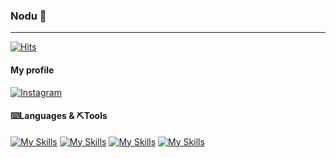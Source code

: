 ### Nodu 👋
<hr>

[![Hits](https://hits.seeyoufarm.com/api/count/incr/badge.svg?url=https%3A%2F%2Fgithub.com%2FEehnodu&count_bg=%234C6597&title_bg=%23555555&icon=&icon_color=%23E7E7E7&title=Today's&nbsp;Visits&nbsp;/&nbsp;Total&nbsp;Visits&edge_flat=false)](https://hits.seeyoufarm.com)

#### My profile
<!--[![Notion](https://img.shields.io/badge/Notion-%23000000.svg?style=for-the-badge&logo=notion&logoColor=white)](https://www.instagram.com/dh_oow/) <!-- notion 주소 넣을 것 -->
[![Instagram](https://img.shields.io/badge/Instagram-%23E4405F.svg?style=for-the-badge&logo=Instagram&logoColor=white)](https://www.instagram.com/dh_oow/)

#### ⌨️Languages & ⛏Tools
[![My Skills](https://skillicons.dev/icons?i=java&theme=light)](https://skillicons.dev)
[![My Skills](https://skillicons.dev/icons?i=js,html,css)](https://skillicons.dev)
[![My Skills](https://skillicons.dev/icons?i=eclipse,vscode,git,github&theme=light)](https://skillicons.dev)
[![My Skills](https://skillicons.dev/icons?i=mysql&theme=light)](https://skillicons.dev)
